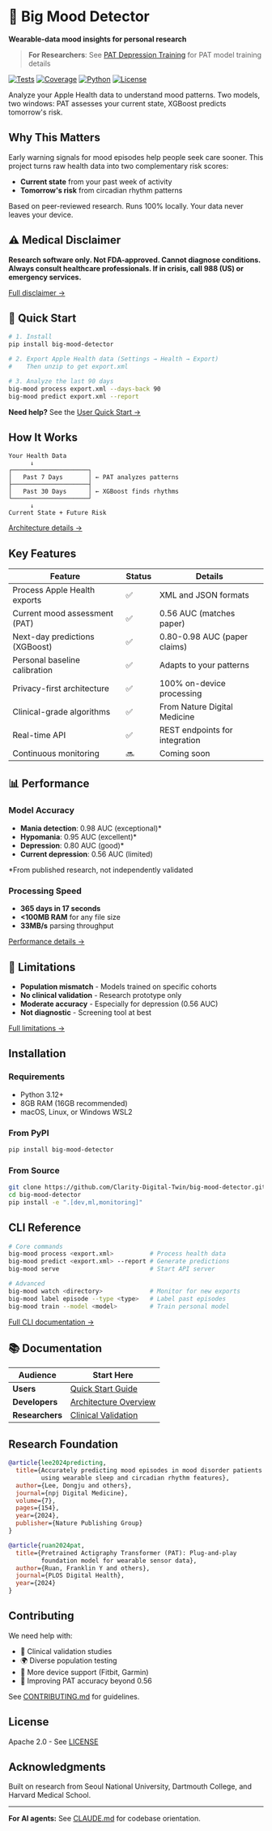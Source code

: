 # 🧠 Big Mood Detector

**Wearable-data mood insights for personal research**

> **For Researchers**: See [PAT Depression Training](docs/training/PAT_DEPRESSION_TRAINING.md) for PAT model training details

[![Tests](https://img.shields.io/badge/tests-976%20passing-brightgreen)](tests/) [![Coverage](https://img.shields.io/badge/coverage-90%25-brightgreen)](htmlcov/) [![Python](https://img.shields.io/badge/python-3.12%2B-blue)](pyproject.toml) [![License](https://img.shields.io/badge/license-Apache%202.0-green)](LICENSE)

Analyze your Apple Health data to understand mood patterns. Two models, two windows: PAT assesses your current state, XGBoost predicts tomorrow's risk.

## Why This Matters

Early warning signals for mood episodes help people seek care sooner. This project turns raw health data into two complementary risk scores:
- **Current state** from your past week of activity
- **Tomorrow's risk** from circadian rhythm patterns

Based on peer-reviewed research. Runs 100% locally. Your data never leaves your device.

## ⚠️ Medical Disclaimer

**Research software only. Not FDA-approved. Cannot diagnose conditions. Always consult healthcare professionals. If in crisis, call 988 (US) or emergency services.**

[Full disclaimer →](docs/clinical/README.md#medical-disclaimer)

## 🚀 Quick Start

```bash
# 1. Install
pip install big-mood-detector

# 2. Export Apple Health data (Settings → Health → Export)
#    Then unzip to get export.xml

# 3. Analyze the last 90 days
big-mood process export.xml --days-back 90
big-mood predict export.xml --report
```

**Need help?** See the [User Quick Start →](docs/user/QUICK_START_GUIDE.md)

## How It Works

```
Your Health Data
      ↓
┌─────────────────────┐
│   Past 7 Days       │ ← PAT analyzes patterns
├─────────────────────┤
│   Past 30 Days      │ ← XGBoost finds rhythms  
└─────────────────────┘
      ↓
Current State + Future Risk
```

[Architecture details →](docs/developer/ARCHITECTURE_OVERVIEW.md)

## Key Features

| Feature | Status | Details |
|---------|--------|---------|
| Process Apple Health exports | ✅ | XML and JSON formats |
| Current mood assessment (PAT) | ✅ | 0.56 AUC (matches paper) |
| Next-day predictions (XGBoost) | ✅ | 0.80-0.98 AUC (paper claims) |
| Personal baseline calibration | ✅ | Adapts to your patterns |
| Privacy-first architecture | ✅ | 100% on-device processing |
| Clinical-grade algorithms | ✅ | From Nature Digital Medicine |
| Real-time API | ✅ | REST endpoints for integration |
| Continuous monitoring | 🔜 | Coming soon |

## 📊 Performance

### Model Accuracy
- **Mania detection**: 0.98 AUC (exceptional)*
- **Hypomania**: 0.95 AUC (excellent)*
- **Depression**: 0.80 AUC (good)*
- **Current depression**: 0.56 AUC (limited)

*From published research, not independently validated

### Processing Speed
- **365 days in 17 seconds**
- **<100MB RAM** for any file size
- **33MB/s** parsing throughput

[Performance details →](docs/performance/OPTIMIZATION_TRACKING.md)

## 🛑 Limitations

- **Population mismatch** - Models trained on specific cohorts
- **No clinical validation** - Research prototype only
- **Moderate accuracy** - Especially for depression (0.56 AUC)
- **Not diagnostic** - Screening tool at best

[Full limitations →](docs/clinical/README.md#critical-limitations)

## Installation

### Requirements
- Python 3.12+
- 8GB RAM (16GB recommended)
- macOS, Linux, or Windows WSL2

### From PyPI
```bash
pip install big-mood-detector
```

### From Source
```bash
git clone https://github.com/Clarity-Digital-Twin/big-mood-detector.git
cd big-mood-detector
pip install -e ".[dev,ml,monitoring]"
```

## CLI Reference

```bash
# Core commands
big-mood process <export.xml>          # Process health data
big-mood predict <export.xml> --report # Generate predictions
big-mood serve                         # Start API server

# Advanced
big-mood watch <directory>             # Monitor for new exports
big-mood label episode --type <type>   # Label past episodes
big-mood train --model <model>         # Train personal model
```

[Full CLI documentation →](docs/user/README.md#cli-command-reference)

## 📚 Documentation

| Audience | Start Here |
|----------|------------|
| **Users** | [Quick Start Guide](docs/user/QUICK_START_GUIDE.md) |
| **Developers** | [Architecture Overview](docs/developer/ARCHITECTURE_OVERVIEW.md) |
| **Researchers** | [Clinical Validation](docs/clinical/README.md) |

## Research Foundation

```bibtex
@article{lee2024predicting,
  title={Accurately predicting mood episodes in mood disorder patients 
         using wearable sleep and circadian rhythm features},
  author={Lee, Dongju and others},
  journal={npj Digital Medicine},
  volume={7},
  pages={154},
  year={2024},
  publisher={Nature Publishing Group}
}

@article{ruan2024pat,
  title={Pretrained Actigraphy Transformer (PAT): Plug-and-play 
         foundation model for wearable sensor data},
  author={Ruan, Franklin Y and others},
  journal={PLOS Digital Health},
  year={2024}
}
```

## Contributing

We need help with:
- 🏥 Clinical validation studies
- 🌍 Diverse population testing
- 📱 More device support (Fitbit, Garmin)
- 🧪 Improving PAT accuracy beyond 0.56

See [CONTRIBUTING.md](CONTRIBUTING.md) for guidelines.

## License

Apache 2.0 - See [LICENSE](LICENSE)

## Acknowledgments

Built on research from Seoul National University, Dartmouth College, and Harvard Medical School.

---

**For AI agents:** See [CLAUDE.md](CLAUDE.md) for codebase orientation.